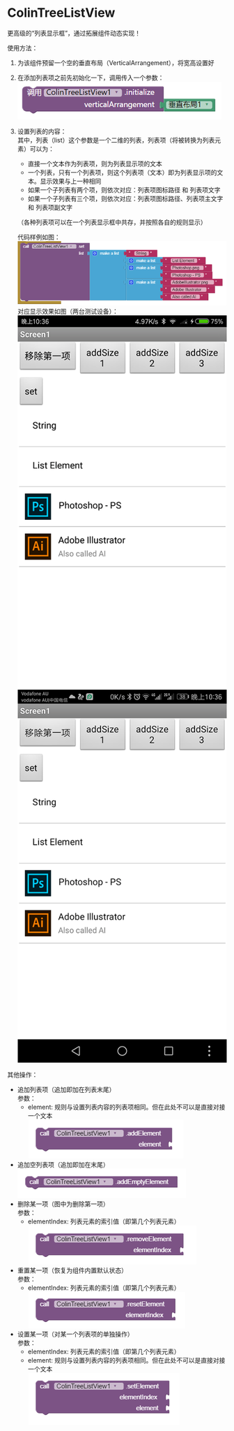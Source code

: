 # ColinTreeListView

更高级的“列表显示框”，通过拓展组件动态实现！  

使用方法：  
1. 为该组件预留一个空的垂直布局（VerticalArrangement），将宽高设置好
2. 在添加列表项之前先初始化一下，调用传入一个参数：  
   ![](img/ColinTreeListView/initialize.png)  
3. 设置列表的内容：  
   其中，列表（list）这个参数是一个二维的列表，列表项（将被转换为列表元素）可以为：  
   * 直接一个文本作为列表项，则为列表显示项的文本  
   * 一个列表，只有一个列表项，则这个列表项（文本）即为列表显示项的文本。显示效果与上一种相同  
   * 如果一个子列表有两个项，则依次对应：列表项图标路径 和 列表项文字  
   * 如果一个子列表有三个项，则依次对应：列表项图标路径、列表项主文字 和 列表项副文字  

   （各种列表项可以在一个列表显示框中共存，并按照各自的规则显示）  
   
   代码样例如图：  
   ![](img/ColinTreeListView/set_code.png)  
   对应显示效果如图（两台测试设备）：  
   ![](img/ColinTreeListView/set_screen_MI5.png)
   ![](img/ColinTreeListView/set_screen_HWP9P.png)  

其他操作：
* 追加列表项（追加即加在列表末尾）  
  参数：  
  * element: 规则与设置列表内容的列表项相同。但在此处不可以是直接对接一个文本  
  ![](img/ColinTreeListView/addElement.png)  
* 追加空列表项（追加即加在末尾）  
  ![](img/ColinTreeListView/addEmptyElement.png)  
* 删除某一项（图中为删除第一项）  
  参数：  
  * elementIndex: 列表元素的索引值（即第几个列表元素）  
  ![](img/ColinTreeListView/removeElement.png)  
* 重置某一项（恢复为组件内置默认状态）  
  参数：  
  * elementIndex: 列表元素的索引值（即第几个列表元素）  
  ![](img/ColinTreeListView/resetElement.png)  
* 设置某一项（对某一个列表项的单独操作）  
  参数：  
  * elementIndex: 列表元素的索引值（即第几个列表元素）  
  * element: 规则与设置列表内容的列表项相同。但在此处不可以是直接对接一个文本  
  ![](img/ColinTreeListView/setElement.png)  
